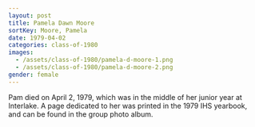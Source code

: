 ```yaml
---
layout: post
title: Pamela Dawn Moore
sortKey: Moore, Pamela
date: 1979-04-02
categories: class-of-1980
images:
  - /assets/class-of-1980/pamela-d-moore-1.png
  - /assets/class-of-1980/pamela-d-moore-2.png
gender: female
---
```

Pam died on April 2, 1979, which was in the middle of her junior year at Interlake.  A page dedicated to her was printed in the 1979 IHS yearbook, and can be found in the group photo album.
